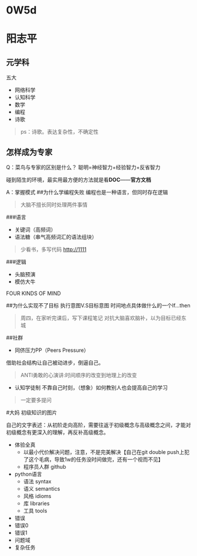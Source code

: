 # 0W5d

# 阳志平
## 元学科
 
 五大
	
- 网络科学
- 认知科学
- 数学
- 编程
- 诗歌
> ps：诗歌。表达复杂性，不确定性
## 怎样成为专家
Q：菜鸟与专家的区别是什么？
聪明=神经智力+经验智力+反省智力

碰到陌生的环境，最实用最方便的方法就是看**DOC**——**官方文档**

A：掌握模式
##为什么学编程失败
编程也是一种语言，但同时存在逻辑
>大脑不擅长同时处理两件事情

###语言
- 关键词（高频词）
- 语法糖（串气高频词汇的语法组块）
>少看书，多写代码 [http://1111](http://1111 "python八荣八耻")

###逻辑
- 头脑预演
- 模仿大牛

FOUR KINDS OF MIND

##为什么实现不了目标
执行意图V.S目标意图
时间地点具体做什么的一个If...then
>周四，在家听完课后，写下课程笔记
对抗大脑喜欢脑补，以为目标已经东城

##社群
- 同侪压力PP（Peers Pressure）

借助社会结构让自己被动进步，倒逼自己。
>ANTI勇敢的心演讲:时间顺序的改变到地理上的改变

- 认知学徒制
不靠自己时刻，（想象）如何教别人也会提高自己的学习
> 一定要多提问

#大妈
初级知识的图片


自己的文字表述：从初阶走向高阶，需要往返于初级概念与高级概念之间，才能对初级概念有更深入的理解，再反补高级概念。

- 体验全真
	- 以最小代价解决问题，注意，不是完美解决【自己在git double push上犯了这个毛病，导致1w的任务没时间做完，还有一个视而不见】
 	- 程序员人群 github
- python语言
	- 语法 syntax
	- 语义 semantics
	- 风格 idioms
	- 库   libraries
	- 工具 tools
- 错误
 - 错误0
 - 错误1
 - 问题域
 - 复杂任务 
